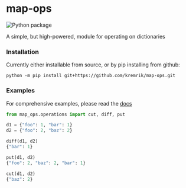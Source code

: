 # map-ops
![Python package](https://github.com/kremrik/map-ops/workflows/Python%20package/badge.svg)

A simple, but high-powered, module for operating on dictionaries

### Installation
Currently either installable from source, or by pip installing from github:
```
python -m pip install git+https://github.com/kremrik/map-ops.git
```

### Examples
For comprehensive examples, please read the [docs](https://kremrik.github.io/map-ops/)

```python
from map_ops.operations import cut, diff, put

d1 = {"foo": 1, "bar": 1}
d2 = {"foo": 2, "baz": 2}

diff(d1, d2)
{"bar": 1}

put(d1, d2)
{"foo": 2, "baz": 2, "bar": 1}

cut(d1, d2)
{"baz": 2}
```

